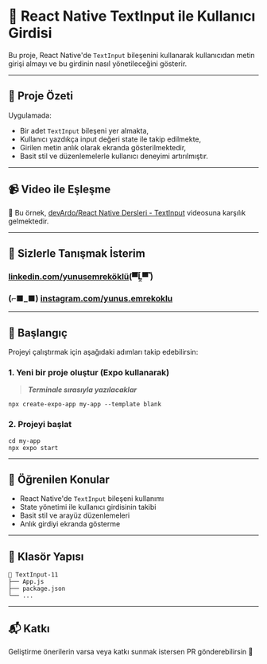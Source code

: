 # 📝 React Native TextInput ile Kullanıcı Girdisi

Bu proje, React Native'de `TextInput` bileşenini kullanarak kullanıcıdan metin girişi almayı ve bu girdinin nasıl yönetileceğini gösterir.

---

## 🧱 Proje Özeti

Uygulamada:

- Bir adet `TextInput` bileşeni yer almakta,
- Kullanıcı yazdıkça input değeri state ile takip edilmekte,
- Girilen metin anlık olarak ekranda gösterilmektedir,
- Basit stil ve düzenlemelerle kullanıcı deneyimi artırılmıştır.

---

## 📹 Video ile Eşleşme

📌 Bu örnek, [devArdo/React Native Dersleri - TextInput](https://www.youtube.com/watch?v=dAv-VtoMbMc&list=PLkcIcaxfjelbSrGLKY4bKh4ppHC7IusKI&index=12) videosuna karşılık gelmektedir.

---

## 🎉 Sizlerle Tanışmak İsterim

### [linkedin.com/yunusemreköklü](https://www.linkedin.com/in/yunusemrek%C3%B6kl%C3%BC/)(▀̿Ĺ̯▀̿ ̿)

### (⌐■_■) [instagram.com/yunus.emrekoklu](https://www.instagram.com/yunus.emrekoklu/)

---

## 🚀 Başlangıç

Projeyi çalıştırmak için aşağıdaki adımları takip edebilirsin:

### 1. Yeni bir proje oluştur (Expo kullanarak)

> **_Terminale sırasıyla yazılacaklar_**

    npx create-expo-app my-app --template blank

### 2. Projeyi başlat

    cd my-app
    npx expo start

---

## 🧠 Öğrenilen Konular

- React Native'de `TextInput` bileşeni kullanımı  
- State yönetimi ile kullanıcı girdisinin takibi  
- Basit stil ve arayüz düzenlemeleri  
- Anlık girdiyi ekranda gösterme

---

## 📁 Klasör Yapısı

    📁 TextInput-11
    ├── App.js
    ├── package.json
    └── ...
    
---

## 📬 Katkı

Geliştirme önerilerin varsa veya katkı sunmak istersen PR gönderebilirsin 🙌
